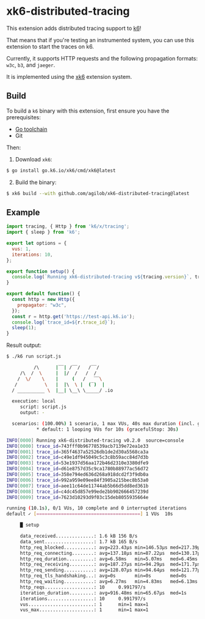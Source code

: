 # xk6-distributed-tracing

This extension adds distributed tracing support to [k6](https://github.com/grafana/k6)!

That means that if you're testing an instrumented system, you can use this extension to start the traces on k6.

Currently, it supports HTTP requests and the following propagation formats: `w3c`, `b3`, and `jaeger`.

It is implemented using the [xk6](https://github.com/grafana/xk6) extension system.

## Build

To build a `k6` binary with this extension, first ensure you have the prerequisites:

- [Go toolchain](https://go101.org/article/go-toolchain.html)
- Git

Then:

1. Download `xk6`:

```bash
$ go install go.k6.io/xk6/cmd/xk6@latest
```

2. Build the binary:

```bash
$ xk6 build --with github.com/agilob/xk6-distributed-tracing@latest
```

## Example

```javascript
import tracing, { Http } from 'k6/x/tracing';
import { sleep } from 'k6';

export let options = {
  vus: 1,
  iterations: 10,
};

export function setup() {
  console.log(`Running xk6-distributed-tracing v${tracing.version}`, tracing);
}

export default function() {
  const http = new Http({
    propagator: "w3c",
  });
  const r = http.get('https://test-api.k6.io');
  console.log(`trace_id=${r.trace_id}`);
  sleep(1);
}
```

Result output:

```bash
$ ./k6 run script.js

          /\      |‾‾| /‾‾/   /‾‾/
     /\  /  \     |  |/  /   /  /
    /  \/    \    |     (   /   ‾‾\
   /          \   |  |\  \ |  (‾)  |
  / __________ \  |__| \__\ \_____/ .io

  execution: local
     script: script.js
     output: -

  scenarios: (100.00%) 1 scenario, 1 max VUs, 40s max duration (incl. graceful stop):
           * default: 1 looping VUs for 10s (gracefulStop: 30s)

INFO[0000] Running xk6-distributed-tracing v0.2.0  source=console
INFO[0000] trace_id=743fff0b96778539acb7139e72ea1e33
INFO[0001] trace_id=365f4637a52526db1de2d30a5568ca3a
INFO[0002] trace_id=c49e1df945049c5c3c8b59acc84d7d3b
INFO[0003] trace_id=53e1937d56aa172b46d2310e3380dfe9
INFO[0004] trace_id=d61e8757d35c9ca1780b88977ac56d72
INFO[0005] trace_id=358e794ed636d268a918dcd2f3f9db0a
INFO[0006] trace_id=992a959e09ee84f3905a215bec8b53a0
INFO[0007] trace_id=aee11c64de11744ab5b66d5dd8ed361b
INFO[0008] trace_id=c4dc45d857e99ede2bb902666457239d
INFO[0009] trace_id=7623d10293d9f03c15deb8055935664e

running (10.1s), 0/1 VUs, 10 complete and 0 interrupted iterations
default ✓ [======================================] 1 VUs  10s

     █ setup

     data_received..............: 1.6 kB 156 B/s
     data_sent..................: 1.7 kB 165 B/s
     http_req_blocked...........: avg=223.43µs min=146.53µs med=217.39µs max=314.54µs p(90)=276.68µs p(95)=295.61µs
     http_req_connecting........: avg=137.18µs min=87.22µs  med=130.17µs max=196.38µs p(90)=184.38µs p(95)=190.38µs
     http_req_duration..........: avg=6.58ms   min=5.07ms   med=6.45ms   max=7.91ms   p(90)=7.83ms   p(95)=7.87ms
     http_req_receiving.........: avg=187.27µs min=94.29µs  med=171.7µs  max=295.67µs p(90)=293.28µs p(95)=294.48µs
     http_req_sending...........: avg=128.07µs min=94.64µs  med=121.77µs max=175.65µs p(90)=160.41µs p(95)=168.03µs
     http_req_tls_handshaking...: avg=0s       min=0s       med=0s       max=0s       p(90)=0s       p(95)=0s
     http_req_waiting...........: avg=6.27ms   min=4.83ms   med=6.13ms   max=7.64ms   p(90)=7.56ms   p(95)=7.6ms
     http_reqs..................: 10     0.991797/s
     iteration_duration.........: avg=916.48ms min=65.67µs  med=1s       max=1s       p(90)=1s       p(95)=1s
     iterations.................: 10     0.991797/s
     vus........................: 1      min=1 max=1
     vus_max....................: 1      min=1 max=1

```
